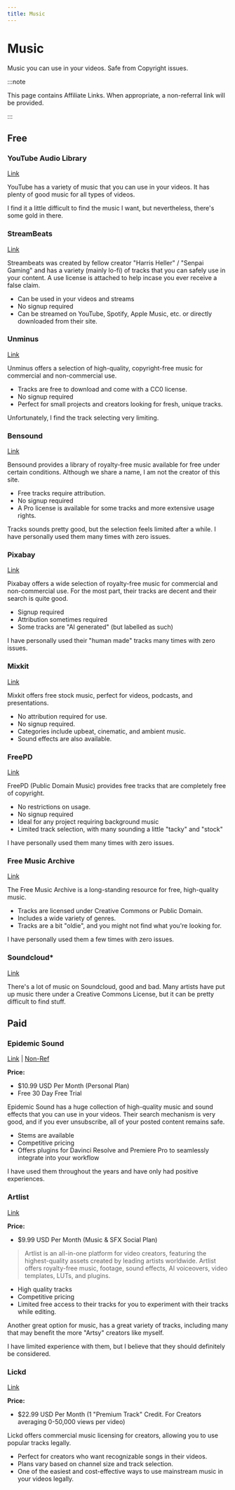 ```yaml
---
title: Music
---
```

# Music

Music you can use in your videos. Safe from Copyright issues.

:::note

This page contains Affiliate Links. When appropriate, a non-referral link will be provided.

:::

## Free

### YouTube Audio Library

[Link](https://www.youtube.com/audiolibrary)

YouTube has a variety of music that you can use in your videos. It has plenty of good music for all types of videos.

I find it a little difficult to find the music I want, but nevertheless, there's some gold in there.

### StreamBeats

[Link](https://streambeats.com/)

Streambeats was created by fellow creator "Harris Heller" / "Senpai Gaming" and has a variety (mainly lo-fi) of tracks that you can safely use in your content. A use license is attached to help incase you ever receive a false claim.

*   Can be used in your videos and streams
*   No signup required
*   Can be streamed on YouTube, Spotify, Apple Music, etc. or directly downloaded from their site.

### Unminus

[Link](https://unminus.com/)

Unminus offers a selection of high-quality, copyright-free music for commercial and non-commercial use.

*   Tracks are free to download and come with a CC0 license.
*   No signup required
*   Perfect for small projects and creators looking for fresh, unique tracks.

Unfortunately, I find the track selecting very limiting.

### Bensound

[Link](https://bensound.com/)

Bensound provides a library of royalty-free music available for free under certain conditions. Although we share a name, I am not the creator of this site.

*   Free tracks require attribution.
*   No signup required
*   A Pro license is available for some tracks and more extensive usage rights.

Tracks sounds pretty good, but the selection feels limited after a while. I have personally used them many times with zero issues.

### Pixabay

[Link](https://pixabay.com/music)

Pixabay offers a wide selection of royalty-free music for commercial and non-commercial use. For the most part, their tracks are decent and their search is quite good.

*   Signup required
*   Attribution sometimes required
*   Some tracks are "AI generated" (but labelled as such)

I have personally used their "human made" tracks many times with zero issues.

### Mixkit

[Link](https://mixkit.co/free-stock-music/)

Mixkit offers free stock music, perfect for videos, podcasts, and presentations.

*   No attribution required for use.
*   No signup required.
*   Categories include upbeat, cinematic, and ambient music.
*   Sound effects are also available.

### FreePD

[Link](https://freepd.com/)

FreePD (Public Domain Music) provides free tracks that are completely free of copyright.

*   No restrictions on usage.
*   No signup required
*   Ideal for any project requiring background music
*   Limited track selection, with many sounding a little "tacky" and "stock"

I have personally used them many times with zero issues.

### Free Music Archive

[Link](https://freemusicarchive.org/)

The Free Music Archive is a long-standing resource for free, high-quality music.

*   Tracks are licensed under Creative Commons or Public Domain.
*   Includes a wide variety of genres.
*   Tracks are a bit "oldie", and you might not find what you're looking for.

I have personally used them a few times with zero issues.

### Soundcloud\*

[Link](https://soundcloud.com/)

There's a lot of music on Soundcloud, good and bad. Many artists have put up music there under a Creative Commons License, but it can be pretty difficult to find stuff.

## Paid

### Epidemic Sound

[Link](https://share.epidemicsound.com/isx7o2) | [Non-Ref](https://epidemicsound.com/)

**Price:**

*   $10.99 USD Per Month (Personal Plan)
*   Free 30 Day Free Trial

Epidemic Sound has a huge collection of high-quality music and sound effects that you can use in your videos. Their search mechanism is very good, and if you ever unsubscribe, all of your posted content remains safe.

*   Stems are available
*   Competitive pricing
*   Offers plugins for Davinci Resolve and Premiere Pro to seamlessly integrate into your workflow

I have used them throughout the years and have only had positive experiences.

### Artlist

[Link](https://artlist.com/)

**Price:**

*   $9.99 USD Per Month (Music & SFX Social Plan)

> Artlist is an all-in-one platform for video creators, featuring the highest-quality assets created by leading artists worldwide. Artlist offers royalty-free music, footage, sound effects, AI voiceovers, video templates, LUTs, and plugins.

*   High quality tracks
*   Competitive pricing
*   Limited free access to their tracks for you to experiment with their tracks while editing.

Another great option for music, has a great variety of tracks, including many that may benefit the more "Artsy" creators like myself.

I have limited experience with them, but I believe that they should definitely be considered.

### Lickd

[Link](https://lickd.co/)

**Price:**

*   $22.99 USD Per Month (1 "Premium Track" Credit. For Creators averaging 0-50,000 views per video)

Lickd offers commercial music licensing for creators, allowing you to use popular tracks legally.

*   Perfect for creators who want recognizable songs in their videos.
*   Plans vary based on channel size and track selection.
*   One of the easiest and cost-effective ways to use mainstream music in your videos legally.